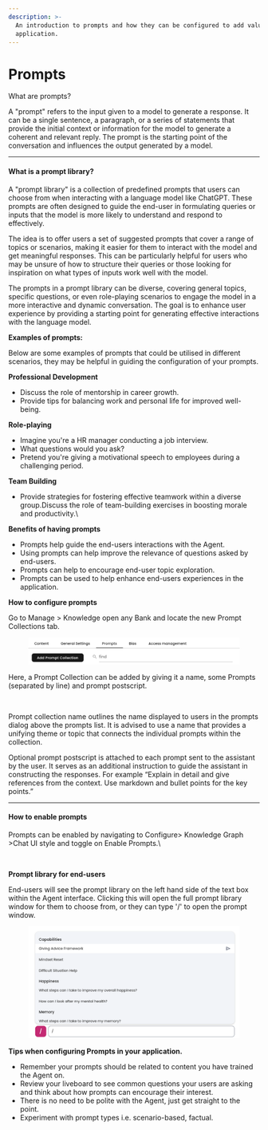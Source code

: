 ```yaml
---
description: >-
  An introduction to prompts and how they can be configured to add value in your
  application.
---
```


# Prompts

What are prompts?&#x20;

A "prompt" refers to the input given to a model to generate a response. It can be a single sentence, a paragraph, or a series of statements that provide the initial context or information for the model to generate a coherent and relevant reply. The prompt is the starting point of the conversation and influences the output generated by a model.

***

#### What is a prompt library?&#x20;

A "prompt library" is a collection of predefined prompts that users can choose from when interacting with a language model like ChatGPT. These prompts are often designed to guide the end-user in formulating queries or inputs that the model is more likely to understand and respond to effectively.

The idea is to offer users a set of suggested prompts that cover a range of topics or scenarios, making it easier for them to interact with the model and get meaningful responses. This can be particularly helpful for users who may be unsure of how to structure their queries or those looking for inspiration on what types of inputs work well with the model.

The prompts in a prompt library can be diverse, covering general topics, specific questions, or even role-playing scenarios to engage the model in a more interactive and dynamic conversation. The goal is to enhance user experience by providing a starting point for generating effective interactions with the language model.



**Examples of prompts:**

Below are some examples of prompts that could be utilised in different scenarios, they may be helpful in guiding the configuration of your prompts.&#x20;



**Professional Development**

* Discuss the role of mentorship in career growth.
* Provide tips for balancing work and personal life for improved well-being.



**Role-playing**

* Imagine you're a HR manager conducting a job interview.&#x20;
* What questions would you ask?
* Pretend you're giving a motivational speech to employees during a challenging period.



**Team Building**

* Provide strategies for fostering effective teamwork within a diverse group.Discuss the role of team-building exercises in boosting morale and productivity.\


**Benefits of having prompts**

* Prompts help guide the end-users interactions with the Agent.&#x20;
* Using prompts can help improve the relevance of questions asked by end-users.
* Prompts can help to encourage end-user topic exploration.
* Prompts can be used to help enhance end-users experiences in the application.&#x20;



**How to configure prompts**

Go to Manage > Knowledge open any Bank and locate the new Prompt Collections tab.

<figure><img src="../../../../../.gitbook/assets/Screenshot (80) (1).png" alt=""><figcaption></figcaption></figure>

Here, a Prompt Collection can be added by giving it a name, some Prompts (separated by line) and prompt postscript.

<figure><img src="https://lh7-us.googleusercontent.com/q3p9laLbcTmk5CM27gmFGzAplQbMsjvWnmKbD_RtFiYxT0VGtTVxqrm4qrwNwhbFU-KNye1r_D8MbqbAnTDPYAnjEqEJMPCEKlrM2Hk2jg5QcKBr5zoz5mXNGLWuSzIQs7bD8LIdZ9JuSXdvaYcB8JQ" alt=""><figcaption></figcaption></figure>

Prompt collection name outlines the name displayed to users in the prompts dialog above the prompts list. It is advised to use a name that provides a unifying theme or topic that connects the individual prompts within the collection.&#x20;

Optional prompt postscript is attached to each prompt sent to the assistant by the user. It serves as an additional instruction to guide the assistant in constructing the responses. For example “Explain in detail and give references from the context. Use markdown and bullet points for the key points.”&#x20;



***

#### How to enable prompts

Prompts can be enabled by navigating to Configure> Knowledge Graph >Chat UI style and toggle on Enable Prompts.\


<figure><img src="https://lh7-us.googleusercontent.com/bopwyusoVy0yjDy_0DLkV7-2wCY0NfqSsaGQ75g_ybY-o9dqIrpD4KLAPiKDluqkE-tPJsft_TK_miX1T5xfDdGPKqDlohjhara7O2ZHRxPJtDXWhIZc54R019AsiJSQeJcxVyjtV_vEUdP8h5kXn0E" alt=""><figcaption></figcaption></figure>

**Prompt library for end-users**

End-users will see the prompt library on the left hand side of the text box within the Agent interface. Clicking this will open the full prompt library window for them to choose from, or they can type '/' to open the prompt window.

<figure><img src="../../../../../.gitbook/assets/Screenshot (81) (1).png" alt=""><figcaption></figcaption></figure>

**Tips when configuring Prompts in your application.**

* Remember your prompts should be related to content you have trained the Agent on.
* Review your liveboard to see common questions your users are asking and think about how prompts can encourage their interest.
* There is no need to be polite with the Agent, just get straight to the point.
* Experiment with prompt types i.e. scenario-based, factual.
